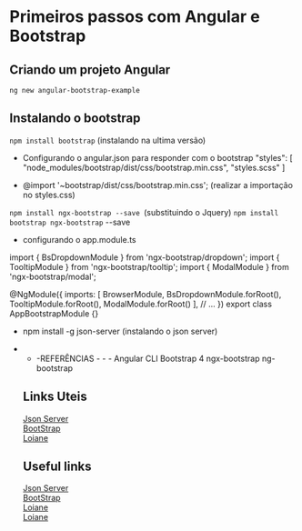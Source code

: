 # Primeiros passos com Angular e Bootstrap
 
 ## Criando um projeto Angular
  ` ng new angular-bootstrap-example `
 
 ## Instalando o bootstrap
 `npm install bootstrap` (instalando na ultima versão)

 - Configurando o  angular.json para responder com o bootstrap
"styles": [
  "node_modules/bootstrap/dist/css/bootstrap.min.css",
  "styles.scss"
]

 - @import '~bootstrap/dist/css/bootstrap.min.css'; (realizar a importação no styles.css)

 `npm install ngx-bootstrap --save `(substituindo o Jquery)
 `npm install bootstrap ngx-bootstrap` --save

 - configurando o app.module.ts

import { BsDropdownModule } from 'ngx-bootstrap/dropdown';
import { TooltipModule } from 'ngx-bootstrap/tooltip';
import { ModalModule } from 'ngx-bootstrap/modal';

@NgModule({
  imports: [
    BrowserModule,
    BsDropdownModule.forRoot(),
    TooltipModule.forRoot(),
    ModalModule.forRoot()
  ],
  // ...
})
export class AppBootstrapModule {}

 - npm install -g json-server (instalando o json server)

 - - -REFERÊNCIAS - - -
    Angular CLI
    Bootstrap 4
    ngx-bootstrap
    ng-bootstrap
    
    ## Links Uteis
    <a href="https://www.npmjs.com/package/json-server">Json Server </a><br>
     <a href="https://getbootstrap.com/">BootStrap </a><br>
      <a href="https://loiane.com//">Loiane </a><br>
     
     ## Useful links
    <a href="https://www.npmjs.com/package/json-server">Json Server </a><br>
     <a href="https://getbootstrap.com/">BootStrap </a><br>
      <a href="https://loiane.com//">Loiane </a><br>
      <a href=" https://material.io/develop/web/docs/getting-started/">Loiane </a><br>
    
    

